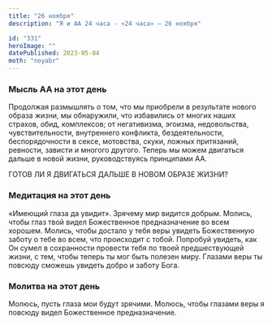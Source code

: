 ```yaml
---
title: "26 ноября"
description: "Я и АА 24 часа - «24 часа» — 26 ноября"

id: "331"
heroImage: ""
datePublished: 2023-05-04
moth: "noyabr"
---
```


### Мысль АА на этот день

Продолжая размышлять о том, что мы приобрели в результате нового образа жизни,
мы обнаружили, что избавились от многих наших страхов, обид, комплексов; от
негативизма, эгоизма, недовольства, чувствительности, внутреннего конфликта,
бездеятельности, беспорядочности в сексе, мотовства, скуки, ложных притязаний,
ревности, зависти и многого другого. Теперь мы можем двигаться дальше в новой
жизни, руководствуясь принципами АА.

ГОТОВ ЛИ Я ДВИГАТЬСЯ ДАЛЬШЕ В НОВОМ ОБРАЗЕ ЖИЗНИ?

### Медитация на этот день

«Имеющий глаза да увидит». Зрячему мир видится добрым. Молись, чтобы глаз твой
видел Божественное предназначение во всем хорошем. Молись, чтобы достало у
тебя веры увидеть Божественную заботу о тебе во всем, что происходит с тобой.
Попробуй увидеть, как Он сумел в сохранности провести тебя по твоей
предшествующей жизни, с тем, чтобы теперь ты мог быть полезен миру. Глазами
веры ты повсюду сможешь увидеть добро и заботу Бога.

### Молитва на этот день

Молюсь, пусть глаза мои будут зрячими. Молюсь, чтобы глазами веры я повсюду
видел Божественное предназначение.
